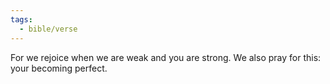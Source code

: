 ```yaml
---
tags:
  - bible/verse
---
```

For we rejoice when we are weak and you are strong. We also pray for this: your becoming perfect.